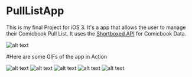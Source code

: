 # PullListApp
This is my final Project for iOS 3. It's a app that allows the user to manage their Comicbook Pull List. It uses the [Shortboxed API](api.shortboxed.com) for Comicbook Data.

![alt text](https://adambazzi.co/img/icon.png "App Logo")

#Here are some GIFs of the app in Action

![alt text](https://adambazzi.co/img/pullListAppClip1.gif "Clip 1")
![alt text](https://adambazzi.co/img/pullListAppClip1.gif "Clip 2")
![alt text](https://adambazzi.co/img/pullListAppClip1.gif "Clip 3")
![alt text](https://adambazzi.co/img/pullListAppClip1.gif "Clip 4")
![alt text](https://adambazzi.co/img/pullListAppClip1.gif "Clip 5")
